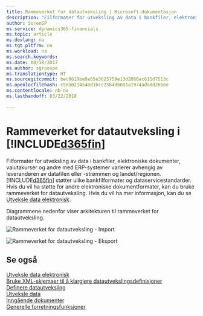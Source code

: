 ```yaml
---
title: Rammeverket for datautveksling | Microsoft-dokumentasjon
description: "Filformater for utveksling av data i bankfiler, elektroniske dokumenter, valutakurser og andre med ERP-systemer varierer avhengig av leverandøren av datafilen eller -strømmen og landet/regionen."
author: SorenGP
ms.service: dynamics365-financials
ms.topic: article
ms.devlang: na
ms.tgt_pltfrm: na
ms.workload: na
ms.search.keywords: 
ms.date: 08/18/2017
ms.author: sgroespe
ms.translationtype: HT
ms.sourcegitcommit: bec0619be0a65e3625759e13d2866ac615d7513c
ms.openlocfilehash: c5da0214548d1bcc2584db681a1974ada8d265ee
ms.contentlocale: nb-no
ms.lasthandoff: 03/22/2018

---
```

# <a name="about-the-data-exchange-framework-in-included365finincludesd365finmdmd"></a>Rammeverket for datautveksling i [!INCLUDE[d365fin](includes/d365fin_md.md)]
Filformater for utveksling av data i bankfiler, elektroniske dokumenter, valutakurser og andre med ERP-systemer varierer avhengig av leverandøren av datafilen eller -strømmen og landet/regionen. [!INCLUDE[d365fin](includes/d365fin_md.md)] støtter ulike bankfilformater og dataservicestandarder. Hvis du vil ha støtte for andre elektroniske dokumentformater, kan du bruke rammeverket for datautveksling. Hvis du vil ha mer informasjon, kan du se [Utveksle data elektronisk](across-data-exchange.md).    

 Diagrammene nedenfor viser arkitekturen til rammeverket for datautveksling.  

 ![Rammeverket for datautveksling - Import](media/across-data-exchange/dataexchangeframework_import.png)  

 ![Rammeverket for datautveksling - Eksport](media/across-data-exchange/dataexchangeframework_export.png)  

## <a name="see-also"></a>Se også  
[Utveksle data elektronisk](across-data-exchange.md)  
[Bruke XML-skjemaer til å klargjøre datautvekslingsdefinisjoner](across-how-to-use-xml-schemas-to-prepare-data-exchange-definitions.md)  
[Definere datautveksling](across-set-up-data-exchange.md)  
[Utveksle data](across-exchange-data.md)  
[Inngående dokumenter](across-income-documents.md)  
[Generelle forretningsfunksjoner](ui-across-business-areas.md)  

